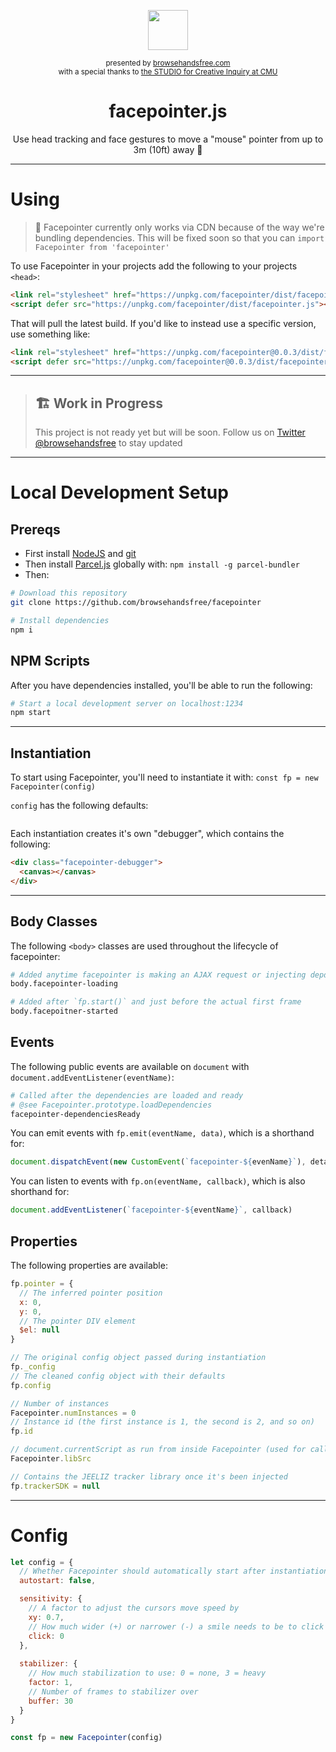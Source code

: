 <div align="center">
  <p><img src="https://i.imgur.com/yu0VPuu.png" width=64></p>
  <p>
    <small>presented by <a href="https://browsehandsfree.com">browsehandsfree.com</a></small>
    <br><small>with a special thanks to <a href="http://studioforcreativeinquiry.org/">the STUDIO for Creative Inquiry at CMU</a></small>
  </p>
  <h1>facepointer.js</h1>
  <p>Use head tracking and face gestures to move a "mouse" pointer from up to 3m (10ft) away 👋</p>
</div>

---

# Using

> 🙈 Facepointer currently only works via CDN because of the way we're bundling dependencies. This will be fixed soon so that you can `import Facepointer from 'facepointer'`

To use Facepointer in your projects add the following to your projects `<head>`:

```html
<link rel="stylesheet" href="https://unpkg.com/facepointer/dist/facepointer.css">
<script defer src="https://unpkg.com/facepointer/dist/facepointer.js"></script>
```

That will pull the latest build. If you'd like to instead use a specific version, use something like:

```html
<link rel="stylesheet" href="https://unpkg.com/facepointer@0.0.3/dist/facepointer.css">
<script defer src="https://unpkg.com/facepointer@0.0.3/dist/facepointer.js"></script>
```

---

> ## 🏗 Work in Progress
> This project is not ready yet but will be soon. Follow us on [Twitter @browsehandsfree](https://twitter.com/browsehandsfree) to stay updated

---

# Local Development Setup
## Prereqs
- First install [NodeJS](https://nodejs.org/en/download/) and [git](https://git-scm.com/downloads)
- Then install [Parcel.js](https://parceljs.org/) globally with: `npm install -g parcel-bundler`
- Then:

```bash
# Download this repository
git clone https://github.com/browsehandsfree/facepointer

# Install dependencies
npm i
```

## NPM Scripts
After you have dependencies installed, you'll be able to run the following:

```bash
# Start a local development server on localhost:1234
npm start
```

---

## Instantiation
To start using Facepointer, you'll need to instantiate it with: `const fp = new Facepointer(config)`

`config` has the following defaults:

```js
```

Each instantiation creates it's own "debugger", which contains the following:

```html
<div class="facepointer-debugger">
  <canvas></canvas>
</div>
```

---

## Body Classes
The following `<body>` classes are used throughout the lifecycle of facepointer:

```bash
# Added anytime facepointer is making an AJAX request or injecting depdencies
body.facepointer-loading

# Added after `fp.start()` and just before the actual first frame
body.facepoitner-started
```

## Events
The following public events are available on `document` with `document.addEventListener(eventName)`:

```bash
# Called after the dependencies are loaded and ready
# @see Facepointer.prototype.loadDependencies
facepointer-dependenciesReady
```

You can emit events with `fp.emit(eventName, data)`, which is a shorthand for:

```js
document.dispatchEvent(new CustomEvent(`facepointer-${evenName}`), detail: data)
```

You can listen to events with `fp.on(eventName, callback)`, which is also shorthand for:

```js
document.addEventListener(`facepointer-${eventName}`, callback)
```

## Properties
The following properties are available:

```js
fp.pointer = {
  // The inferred pointer position
  x: 0,
  y: 0,
  // The pointer DIV element
  $el: null
}

// The original config object passed during instantiation
fp._config
// The cleaned config object with their defaults
fp.config

// Number of instances
Facepointer.numInstances = 0
// Instance id (the first instance is 1, the second is 2, and so on)
fp.id

// document.currentScript as run from inside Facepointer (used for calling dependencies)
Facepointer.libSrc

// Contains the JEELIZ tracker library once it's been injected
fp.trackerSDK = null
```

---

# Config
```js
let config = {
  // Whether Facepointer should automatically start after instantiation
  autostart: false,

  sensitivity: {
    // A factor to adjust the cursors move speed by
    xy: 0.7,
    // How much wider (+) or narrower (-) a smile needs to be to click
    click: 0
  },
  
  stabilizer: {
    // How much stabilization to use: 0 = none, 3 = heavy
    factor: 1,
    // Number of frames to stabilizer over
    buffer: 30
  }
}

const fp = new Facepointer(config)
```